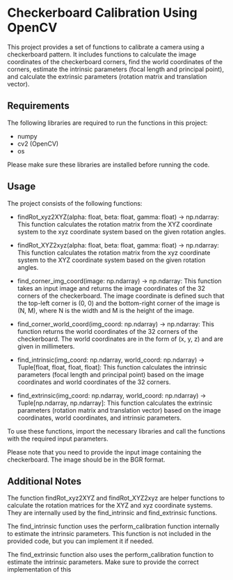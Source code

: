 # Checkerboard Calibration Using OpenCV

This project provides a set of functions to calibrate a camera using a checkerboard pattern. It includes functions to calculate the image coordinates of the checkerboard corners, find the world coordinates of the corners, estimate the intrinsic parameters (focal length and principal point), and calculate the extrinsic parameters (rotation matrix and translation vector).

## Requirements
The following libraries are required to run the functions in this project:

* numpy
* cv2 (OpenCV)
* os

Please make sure these libraries are installed before running the code.

## Usage
The project consists of the following functions:

- findRot_xyz2XYZ(alpha: float, beta: float, gamma: float) -> np.ndarray: This function calculates the rotation matrix from the XYZ coordinate system to the xyz coordinate system based on the given rotation angles.

- findRot_XYZ2xyz(alpha: float, beta: float, gamma: float) -> np.ndarray: This function calculates the rotation matrix from the xyz coordinate system to the XYZ coordinate system based on the given rotation angles.

- find_corner_img_coord(image: np.ndarray) -> np.ndarray: This function takes an input image and returns the image coordinates of the 32 corners of the checkerboard. The image coordinate is defined such that the top-left corner is (0, 0) and the bottom-right corner of the image is (N, M), where N is the width and M is the height of the image.

- find_corner_world_coord(img_coord: np.ndarray) -> np.ndarray: This function returns the world coordinates of the 32 corners of the checkerboard. The world coordinates are in the form of (x, y, z) and are given in millimeters.

- find_intrinsic(img_coord: np.ndarray, world_coord: np.ndarray) -> Tuple[float, float, float, float]: This function calculates the intrinsic parameters (focal length and principal point) based on the image coordinates and world coordinates of the 32 corners.

- find_extrinsic(img_coord: np.ndarray, world_coord: np.ndarray) -> Tuple[np.ndarray, np.ndarray]: This function calculates the extrinsic parameters (rotation matrix and translation vector) based on the image coordinates, world coordinates, and intrinsic parameters.

To use these functions, import the necessary libraries and call the functions with the required input parameters. 

Please note that you need to provide the input image containing the checkerboard. The image should be in the BGR format.

## Additional Notes
The function findRot_xyz2XYZ and findRot_XYZ2xyz are helper functions to calculate the rotation matrices for the XYZ and xyz coordinate systems. They are internally used by the find_intrinsic and find_extrinsic functions.

The find_intrinsic function uses the perform_calibration function internally to estimate the intrinsic parameters. This function is not included in the provided code, but you can implement it if needed.

The find_extrinsic function also uses the perform_calibration function to estimate the intrinsic parameters. Make sure to provide the correct implementation of this
